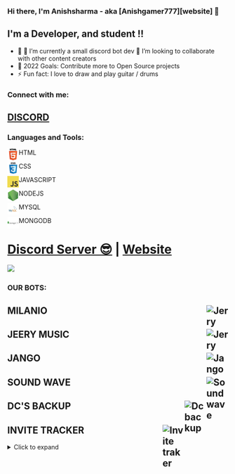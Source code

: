 ### Hi there, I'm Anishsharma - aka [Anishgamer777][website] 👋

## I'm a  Developer, and student !!

- 🌱
  👾 I’m currently a small discord bot dev 
  👯 I’m looking to collaborate with other content creators
- 🥅 2022 Goals: Contribute more to Open Source projects
- ⚡ Fun fact: I love to draw and play guitar / drums

### Connect with me:
## [DISCORD ](https://dsc.com/milanio)



### Languages and Tools:

<img align="left" alt="HTML5" width="26px" src="https://raw.githubusercontent.com/github/explore/80688e429a7d4ef2fca1e82350fe8e3517d3494d/topics/html/html.png" />HTML
       
<img align="left" alt="CSS3" width="26px" src="https://raw.githubusercontent.com/github/explore/80688e429a7d4ef2fca1e82350fe8e3517d3494d/topics/css/css.png" />CSS

<img align="left" alt="JavaScript" width="26px" src="https://raw.githubusercontent.com/github/explore/80688e429a7d4ef2fca1e82350fe8e3517d3494d/topics/javascript/javascript.png"/>JAVASCRIPT 

<img align="left" alt="Node.js" width="26px" src="https://raw.githubusercontent.com/github/explore/80688e429a7d4ef2fca1e82350fe8e3517d3494d/topics/nodejs/nodejs.png"/>NODEJS

<img align="left" alt="MySQL" width="26px" src="https://raw.githubusercontent.com/github/explore/80688e429a7d4ef2fca1e82350fe8e3517d3494d/topics/mysql/mysql.png" />MYSQL

<img align="left" alt="MongoDB" width="26px" src="https://raw.githubusercontent.com/github/explore/80688e429a7d4ef2fca1e82350fe8e3517d3494d/topics/mongodb/mongodb.png"/>MONGODB

   
# [Discord Server 😎](https://dsc/milanio) | [Website](https://mianiodev.ml)
<a href="https://discord.gg/milrato"><img src="https://discord.com/api/guilds/825260113509351454/widget.png?style=banner2"></a>

### OUR BOTS:
## MILANIO <img align="right" alt="Jerry" width="50px" src="https://media.discordapp.net/attachments/907875631000334346/924935050175320064/MilanioLogo.png" />


## JEERY MUSIC <img align="right" alt="Jerry" width="50px" src="https://media.discordapp.net/attachments/933745764142829588/934059592927817829/JerryMusicLogo323232.png" />

## JANGO <img align="right" alt="Jango" width="50px" src="https://media.discordapp.net/attachments/933745764142829588/935815791683706900/JangoLogo-modified-2.png" />
## SOUND WAVE <img align="right" alt="Sound wave" width="50px" src="https://media.discordapp.net/attachments/933745764142829588/934059593263370291/Logo43422.png" />
## DC'S BACKUP <img align="right" alt="Dc backup" width="50px" src="https://media.discordapp.net/attachments/933745764142829588/934059593733144646/DC_BackupLogo323242.png" />
## INVITE TRACKER <img align="right" alt="Invite traker " width="50px" src="https://media.discordapp.net/attachments/933745764142829588/934059593510838342/Logo2321121.png" />
<details>
 <summary>Click to expand</summary> 

 ##  Altron  <img align="right" border-radius="5%" alt="Altron" width="60px" src="https://cdn.discordapp.com/avatars/822369698133704714/46a2ef67130a6e24e93ebab51904418f.png" />

 ##  Zedro    <img align="right" border-radius="5%" alt="Zedro" width="60px" src="https://cdn.discordapp.com/avatars/850303341435027466/a_9f5e2747bb8c53ca9c1d5084d1b45a31.png" />

##  Insanerø <img align="right" border-radius="5%" alt="Insanerø" width="60px" src="https://cdn.discordapp.com/avatars/657222574471905281/17b8651bba9e7bdf442eb1d83436e161.png" />

##   Madwin  <img align="right" border-radius="5%" alt="Madwin" width="60px" src="https://cdn.discordapp.com/avatars/839631567022325771/d2ca59f06bccac56fd2b5ebc43ae3bea.png" />

##   Rj      <img align="right" border-radius="5%" alt="Rj" width="60px" src="https://cdn.discordapp.com/avatars/592742911263899649/52e6338e1e3dd7c281cc1363e943677b.png" />








